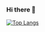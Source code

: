 ### Hi there 👋

[![Top Langs](https://github-readme-stats.vercel.app/api/top-langs/?username=UoChanN
)](https://github.com/anuraghazra/github-readme-stats)
